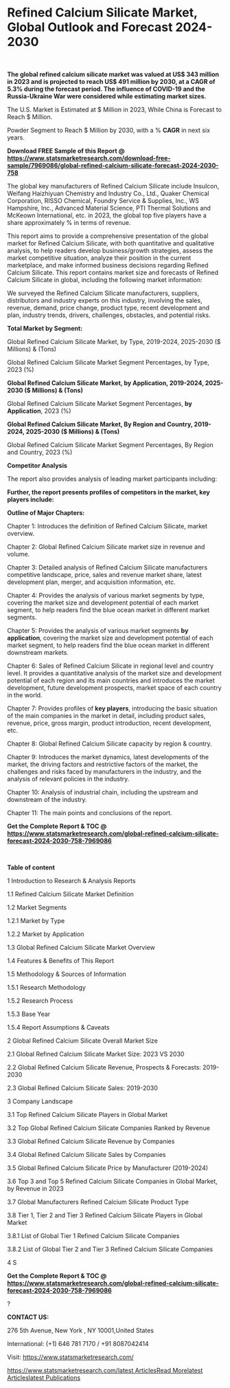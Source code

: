 <h1>Refined Calcium Silicate Market, Global Outlook and Forecast 2024-2030</h1><br/><p dir="ltr"><strong>The global refined calcium silicate market was valued at US$ 343 million in 2023 and is projected to reach US$ 491 million by 2030, at a <strong>CAGR</strong> of 5.3% during the forecast period. The influence of COVID-19 and the Russia-Ukraine War were considered while estimating market sizes.</strong></p>
 
 
 
 <p>The U.S. Market is Estimated at $ Million in 2023, While China is Forecast to Reach $ Million.</p>
 
 
 
 <p>Powder Segment to Reach $ Million by 2030, with a % <strong>CAGR</strong> in next six years.</p>
 
 
 
 <p><strong>Download FREE Sample of this Report @ <a href="https://www.statsmarketresearch.com/download-free-sample/7969086/global-refined-calcium-silicate-forecast-2024-2030-758">https://www.statsmarketresearch.com/download-free-sample/7969086/global-refined-calcium-silicate-forecast-2024-2030-758</a></strong></p>
 
 
 
 <p>The global key manufacturers of Refined Calcium Silicate include Insulcon, Weifang Haizhiyuan Chemistry and Industry Co., Ltd., Quaker Chemical Corporation, RISSO Chemical, Foundry Service & Supplies, Inc., WS Hampshire, Inc., Advanced Material Science, PTI Thermal Solutions and McKeown International, etc. in 2023, the global top five players have a share approximately % in terms of revenue.</p>
 
 
 
 <p>This report aims to provide a comprehensive presentation of the global market for Refined Calcium Silicate, with both quantitative and qualitative analysis, to help readers develop business/growth strategies, assess the market competitive situation, analyze their position in the current marketplace, and make informed business decisions regarding Refined Calcium Silicate. This report contains market size and forecasts of Refined Calcium Silicate in global, including the following market information:</p>
 
 
 
 <p>We surveyed the Refined Calcium Silicate manufacturers, suppliers, distributors and industry experts on this industry, involving the sales, revenue, demand, price change, product type, recent development and plan, industry trends, drivers, challenges, obstacles, and potential risks.</p>
 
 
 
 <p><strong>Total Market by Segment:</strong></p>
 
 
 
 <p>Global Refined Calcium Silicate Market, by Type, 2019-2024, 2025-2030 ($ Millions) & (Tons)</p>
 
 
 
 <p>Global Refined Calcium Silicate Market Segment Percentages, by Type, 2023 (%)</p>
 
 
 
 <p><strong>Global Refined Calcium Silicate Market, <strong>by Application</strong>, 2019-2024, 2025-2030 ($ Millions) & (Tons)</strong></p>
 
 
 
 <p>Global Refined Calcium Silicate Market Segment Percentages, <strong>by Application</strong>, 2023 (%)</p>
 
 
 
 <p><strong>Global Refined Calcium Silicate Market, By Region and Country, 2019-2024, 2025-2030 ($ Millions) & (Tons)</strong></p>
 
 
 
 <p>Global Refined Calcium Silicate Market Segment Percentages, By Region and Country, 2023 (%)</p>
 
 
 
 <p><strong>Competitor Analysis</strong></p>
 
 
 
 <p>The report also provides analysis of leading market participants including:</p>
 
 
 
 <p><strong>Further, the report presents profiles of competitors in the market, <strong>key players</strong> include:</strong></p>
 
 
 
 <p><strong>Outline of Major Chapters:</strong></p>
 
 
 
 <p>Chapter 1: Introduces the definition of Refined Calcium Silicate, market overview.</p>
 
 
 
 <p>Chapter 2: Global Refined Calcium Silicate market size in revenue and volume.</p>
 
 
 
 <p>Chapter 3: Detailed analysis of Refined Calcium Silicate manufacturers competitive landscape, price, sales and revenue market share, latest development plan, merger, and acquisition information, etc.</p>
 
 
 
 <p>Chapter 4: Provides the analysis of various market segments by type, covering the market size and development potential of each market segment, to help readers find the blue ocean market in different market segments.</p>
 
 
 
 <p>Chapter 5: Provides the analysis of various market segments <strong>by application</strong>, covering the market size and development potential of each market segment, to help readers find the blue ocean market in different downstream markets.</p>
 
 
 
 <p>Chapter 6: Sales of Refined Calcium Silicate in regional level and country level. It provides a quantitative analysis of the market size and development potential of each region and its main countries and introduces the market development, future development prospects, market space of each country in the world.</p>
 
 
 
 <p>Chapter 7: Provides profiles of <strong>key players</strong>, introducing the basic situation of the main companies in the market in detail, including product sales, revenue, price, gross margin, product introduction, recent development, etc.</p>
 
 
 
 <p>Chapter 8: Global Refined Calcium Silicate capacity by region & country.</p>
 
 
 
 <p>Chapter 9: Introduces the market dynamics, latest developments of the market, the driving factors and restrictive factors of the market, the challenges and risks faced by manufacturers in the industry, and the analysis of relevant policies in the industry.</p>
 
 
 
 <p>Chapter 10: Analysis of industrial chain, including the upstream and downstream of the industry.</p>
 
 
 
 <p>Chapter 11: The main points and conclusions of the report.</p>
 
 
 
 <div><b>Get the Complete Report & TOC @ <a href="https://www.statsmarketresearch.com/global-refined-calcium-silicate-forecast-2024-2030-758-7969086">https://www.statsmarketresearch.com/global-refined-calcium-silicate-forecast-2024-2030-758-7969086</a></b></div>
 
 
 
 <p><br />
 
 <b>Table of content</b></p>
 
 
 
 <p>1 Introduction to Research & Analysis Reports<br />
 
 1.1 Refined Calcium Silicate Market Definition<br />
 
 1.2 Market Segments<br />
 
 1.2.1 Market by Type<br />
 
 1.2.2 Market by Application<br />
 
 1.3 Global Refined Calcium Silicate Market Overview<br />
 
 1.4 Features & Benefits of This Report<br />
 
 1.5 Methodology & Sources of Information<br />
 
 1.5.1 Research Methodology<br />
 
 1.5.2 Research Process<br />
 
 1.5.3 Base Year<br />
 
 1.5.4 Report Assumptions & Caveats<br />
 
 2 Global Refined Calcium Silicate Overall Market Size<br />
 
 2.1 Global Refined Calcium Silicate Market Size: 2023 VS 2030<br />
 
 2.2 Global Refined Calcium Silicate Revenue, Prospects & Forecasts: 2019-2030<br />
 
 2.3 Global Refined Calcium Silicate Sales: 2019-2030<br />
 
 3 Company Landscape<br />
 
 3.1 Top Refined Calcium Silicate Players in Global Market<br />
 
 3.2 Top Global Refined Calcium Silicate Companies Ranked by Revenue<br />
 
 3.3 Global Refined Calcium Silicate Revenue by Companies<br />
 
 3.4 Global Refined Calcium Silicate Sales by Companies<br />
 
 3.5 Global Refined Calcium Silicate Price by Manufacturer (2019-2024)<br />
 
 3.6 Top 3 and Top 5 Refined Calcium Silicate Companies in Global Market, by Revenue in 2023<br />
 
 3.7 Global Manufacturers Refined Calcium Silicate Product Type<br />
 
 3.8 Tier 1, Tier 2 and Tier 3 Refined Calcium Silicate Players in Global Market<br />
 
 3.8.1 List of Global Tier 1 Refined Calcium Silicate Companies<br />
 
 3.8.2 List of Global Tier 2 and Tier 3 Refined Calcium Silicate Companies<br />
 
 4 S</p>
 
 
 
 <div><b>Get the Complete Report & TOC @ <a href="https://www.statsmarketresearch.com/global-refined-calcium-silicate-forecast-2024-2030-758-7969086">https://www.statsmarketresearch.com/global-refined-calcium-silicate-forecast-2024-2030-758-7969086</a></b></div>
 
 
 
 <p>? </p>
 
 
 
 <p><b>CONTACT US:</b><br />
 
 276 5th Avenue, New York , NY 10001,United States<br />
 
 International: (+1) 646 781 7170 / +91 8087042414<br />
 
 Visit: <a href="https://www.statsmarketresearch.com/">https://www.statsmarketresearch.com/</a><br />
 
 <a href="https://gyeongbokgung.com">https://www.statsmarketresearch.com/</a><a href="https://hallyeomaritime.com">latest Articles</a><a href="https://jingwansa.com">Read More</a><a href="https://nguoiviet.jp/">latest Articles</a><a href="https://www.intelmarketresearch.com/">latest Publications</a></p>